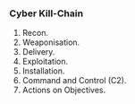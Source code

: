 ### Cyber Kill-Chain
  1. Recon.
  2. Weaponisation.
  3. Delivery.
  4. Exploitation.
  5. Installation.
  6. Command and Control (C2).
  7. Actions on Objectives.
